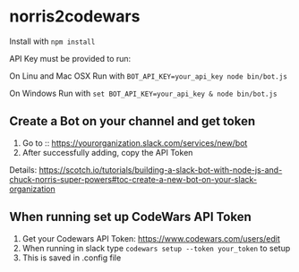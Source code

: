 # norris2codewars

Install with `npm install`

API Key must be provided to run:

On Linu and Mac OSX
Run with `BOT_API_KEY=your_api_key node bin/bot.js`

On Windows
Run with `set BOT_API_KEY=your_api_key & node bin/bot.js`


## Create a Bot on your channel and get token

1. Go to :: https://yourorganization.slack.com/services/new/bot
2. After successfully adding, copy the API Token

Details: https://scotch.io/tutorials/building-a-slack-bot-with-node-js-and-chuck-norris-super-powers#toc-create-a-new-bot-on-your-slack-organization



## When running set up CodeWars API Token

1.  Get your Codewars API Token: https://www.codewars.com/users/edit
2.  When running in slack type `codewars setup --token your_token` to setup
3.  This is saved in .config file